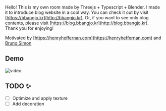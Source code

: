 Hello! This is my own room made by Threejs + Typescript + Blender. I made it to introduce blog website in a cool way. You can check it out by visit [https://bbangjo.kr](http://bbangjo.kr). Or, if you want to see only blog contents, please visit [https://blog.bbangjo.kr](http://blog.bbangjo.kr). Thank you for enjoying!


Motivated by [https://henryheffernan.com](https://henryheffernan.com) and [Bruno Simon](https://github.com/brunosimon)

## Demo

![video](https://user-images.githubusercontent.com/51329156/207922867-cd8baee4-d8e2-488d-82b5-0302eb3a87fd.gif)


## TODO ✨  
- [ ] Optimize and apply texture
- [ ] Add decoration
